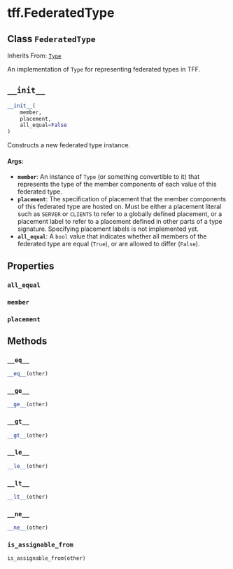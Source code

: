 <div itemscope itemtype="http://developers.google.com/ReferenceObject">
<meta itemprop="name" content="tff.FederatedType" />
<meta itemprop="path" content="Stable" />
<meta itemprop="property" content="all_equal"/>
<meta itemprop="property" content="member"/>
<meta itemprop="property" content="placement"/>
<meta itemprop="property" content="__eq__"/>
<meta itemprop="property" content="__ge__"/>
<meta itemprop="property" content="__gt__"/>
<meta itemprop="property" content="__init__"/>
<meta itemprop="property" content="__le__"/>
<meta itemprop="property" content="__lt__"/>
<meta itemprop="property" content="__ne__"/>
<meta itemprop="property" content="is_assignable_from"/>
</div>

# tff.FederatedType

## Class `FederatedType`

Inherits From: [`Type`](../tff/Type.md)

An implementation of `Type` for representing federated types in TFF.

<h2 id="__init__"><code>__init__</code></h2>

``` python
__init__(
    member,
    placement,
    all_equal=False
)
```

Constructs a new federated type instance.

#### Args:

* <b>`member`</b>: An instance of `Type` (or something convertible to it) that
    represents the type of the member components of each value of this
    federated type.
* <b>`placement`</b>: The specification of placement that the member components of
    this federated type are hosted on. Must be either a placement literal
    such as `SERVER` or `CLIENTS` to refer to a globally defined placement,
    or a placement label to refer to a placement defined in other parts of a
    type signature. Specifying placement labels is not implemented yet.
* <b>`all_equal`</b>: A `bool` value that indicates whether all members of the
    federated type are equal (`True`), or are allowed to differ (`False`).



## Properties

<h3 id="all_equal"><code>all_equal</code></h3>



<h3 id="member"><code>member</code></h3>



<h3 id="placement"><code>placement</code></h3>





## Methods

<h3 id="__eq__"><code>__eq__</code></h3>

``` python
__eq__(other)
```



<h3 id="__ge__"><code>__ge__</code></h3>

``` python
__ge__(other)
```



<h3 id="__gt__"><code>__gt__</code></h3>

``` python
__gt__(other)
```



<h3 id="__le__"><code>__le__</code></h3>

``` python
__le__(other)
```



<h3 id="__lt__"><code>__lt__</code></h3>

``` python
__lt__(other)
```



<h3 id="__ne__"><code>__ne__</code></h3>

``` python
__ne__(other)
```



<h3 id="is_assignable_from"><code>is_assignable_from</code></h3>

``` python
is_assignable_from(other)
```





